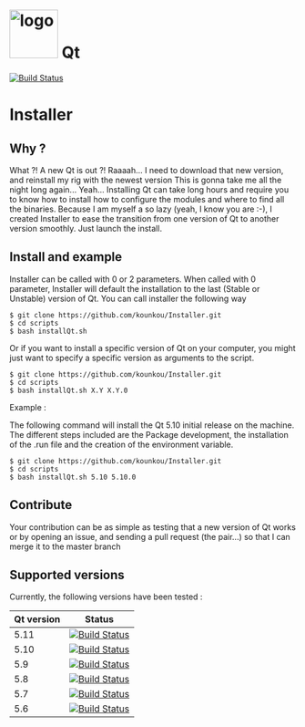 <h1><img src="https://www.qt.io/" height=85 alt="logo" title="logo"> Qt</h1>

[![Build Status](https://travis-ci.com/kounkou/Installer.svg?branch=master)](https://travis-ci.com/kounkou/Installer)

# Installer


## Why ?

  What ?! A new Qt is out ?! Raaaah... I need to
  download that new version, and reinstall my rig with the newest version
  This is gonna take me all the night long again...
  Yeah... Installing Qt can take long hours and require you to 
  know how to install how to configure the modules and
  where to find all the binaries.
  Because I am myself a so lazy (yeah, I know you are :-), 
  I created Installer to ease the transition from one
  version of Qt to another version smoothly. Just launch the install.

## Install and example

  Installer can be called with 0 or 2 parameters.
  When called with 0 parameter, Installer will default the
  installation to the last (Stable or Unstable) version of Qt.
  You can call installer the following way

  ```shell
  $ git clone https://github.com/kounkou/Installer.git
  $ cd scripts
  $ bash installQt.sh
  ```

  Or if you want to install a specific version of Qt on
  your computer, you might just want to specify a specific
  version as arguments to the script.

  ```shell
  $ git clone https://github.com/kounkou/Installer.git
  $ cd scripts
  $ bash installQt.sh X.Y X.Y.0
  ```
  Example :

  The following command will install the Qt 5.10 initial release
  on the machine. The different steps included are the 
  Package development, the installation of the .run file and the 
  creation of the environment variable.

  ```shell
  $ git clone https://github.com/kounkou/Installer.git
  $ cd scripts
  $ bash installQt.sh 5.10 5.10.0
  ```

## Contribute

  Your contribution can be as simple as testing that a new version of Qt works
  or by opening an issue, and sending a pull request (the pair...)
  so that I can merge it to the master branch

## Supported versions

  Currently, the following versions have been tested :

  | Qt version | Status |
  |------------|--------|
  | 5.11       | [![Build Status](https://travis-ci.com/kounkou/Installer.svg?branch=master)](https://travis-ci.com/kounkou/Installer)|
  | 5.10       | [![Build Status](https://travis-ci.com/kounkou/Installer.svg?branch=master)](https://travis-ci.com/kounkou/Installer)|
  | 5.9        | [![Build Status](https://travis-ci.com/kounkou/Installer.svg?branch=master)](https://travis-ci.com/kounkou/Installer)|
  | 5.8        | [![Build Status](https://travis-ci.com/kounkou/Installer.svg?branch=master)](https://travis-ci.com/kounkou/Installer)|
  | 5.7        | [![Build Status](https://travis-ci.com/kounkou/Installer.svg?branch=master)](https://travis-ci.com/kounkou/Installer)|
  | 5.6        | [![Build Status](https://travis-ci.com/kounkou/Installer.svg?branch=master)](https://travis-ci.com/kounkou/Installer)|


